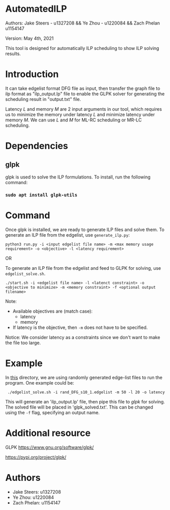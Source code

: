 # AutomatedILP

Authors: Jake Steers - u1327208 && Ye Zhou - u1220084 && Zach Phelan u1154147

Version: May 4th, 2021

This tool is designed for automatically ILP scheduling to show ILP solving results.

# Introduction

It can take edgelist format DFG file as input, then transfer the graph file to ilp format 
as "ilp_output.lp" file to enable the GLPK solver for generating the scheduling 
result in "output.txt" file.

Latency _L_ and memory _M_ are 2 input arguments in our tool, which requires us to minimize 
the memory under latency _L_ and minimize latency under memory _M_. 
We can use _L_ and _M_ for ML-RC scheduling or MR-LC scheduling.

# Dependencies

## glpk

glpk is used to solve the ILP formulations. To install, run the following command:
### ```sudo apt install glpk-utils```

# Command
Once glpk is installed, we are ready to generate ILP files and solve them.
To generate an ILP file from the edgelist, use ```generate_ilp.py```:

```python3 run.py -i <input edgelist file name> -m <max memory usage requirement> -o <objective> -l <latency requirement> ```

OR

To generate an ILP file from the edgelist and feed to GLPK for solving, use ```edgelist_solve.sh```.

```./start.sh -i <edgelist file name> -l <latenct constraint> -o <objective to minimize> -m <memory constraint> -f <optional output filename> ```

Note:
  - Available objectives are (match case):
    - latency
    - memory
  - If latency is the objective, then ```-m``` does not have to be specified.

Notice: We consider latency as a constraints since we don't want to make the file too large.

# Example
In [this](https://github.com/u1154147/AutomatedILP/tree/main/scheduling_benchmarks) directory, we are using randomly generated edge-list files to run the program. One example could be:

``` ./edgelist_solve.sh -i rand_DFG_s10_1.edgelist -m 50 -l 20 -o latency```

This will generate an 'ilp_output.lp' file, then pipe this file to _glpk_ for solving. The solved file will be placed in 'glpk_solved.txt'. This can be changed using the ```-f``` flag, specifying an output name.

# Additional resource

GLPK https://www.gnu.org/software/glpk/

https://pypi.org/project/glpk/

# Authors 
-  Jake Steers: u1327208
-  Ye Zhou: u1220084
-  Zach Phelan: u1154147
